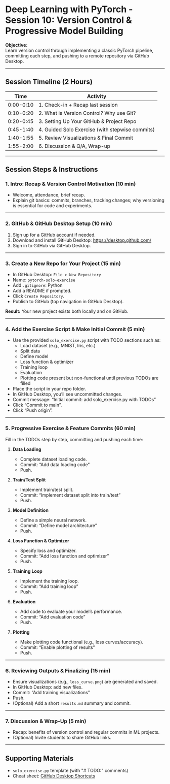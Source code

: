 # Deep Learning with PyTorch - Session 10: Version Control & Progressive Model Building  
  
**Objective:**    
Learn version control through implementing a classic PyTorch pipeline, committing each step, and pushing to a remote repository via GitHub Desktop.  
  
---  
  
## Session Timeline (2 Hours)  
  
| Time      | Activity                                       |  
| --------- | ---------------------------------------------- |  
| 0:00-0:10 | 1. Check-in + Recap last session               |  
| 0:10-0:20 | 2. What is Version Control? Why use Git?        |  
| 0:20-0:45 | 3. Setting Up Your GitHub & Project Repo        |  
| 0:45-1:40 | 4. Guided Solo Exercise (with stepwise commits) |  
| 1:40-1:55 | 5. Review Visualizations & Final Commit         |  
| 1:55-2:00 | 6. Discussion & Q/A, Wrap-up                    |  
  
---  
  
## Session Steps & Instructions  
  
### 1. **Intro: Recap & Version Control Motivation** (10 min)  
- Welcome, attendance, brief recap.  
- Explain git basics: commits, branches, tracking changes; why versioning is essential for code and experiments.  
  
---  
  
### 2. **GitHub & GitHub Desktop Setup** (10 min)  
1. Sign up for a GitHub account if needed.  
2. Download and install GitHub Desktop: https://desktop.github.com/  
3. Sign in to GitHub via GitHub Desktop.  
  
---  
  
### 3. **Create a New Repo for Your Project** (15 min)  
- In GitHub Desktop: `File > New Repository`  
- Name: `pytorch-solo-exercise`  
- Add `.gitignore`: Python  
- Add a README if prompted.  
- Click `Create Repository`.  
- Publish to GitHub (top navigation in GitHub Desktop).  
  
**Result:** Your new project exists both locally and on GitHub.  
  
---  
  
### 4. **Add the Exercise Script & Make Initial Commit** (5 min)  
- Use the provided `solo_exercise.py` script with TODO sections such as:  
    - Load dataset (e.g., MNIST, Iris, etc.)  
    - Split data  
    - Define model  
    - Loss function & optimizer  
    - Training loop  
    - Evaluation  
    - Plotting code present but non-functional until previous TODOs are filled  
- Place the script in your repo folder.  
- In GitHub Desktop, you’ll see uncommitted changes.  
- Commit message: “Initial commit: add solo_exercise.py with TODOs”  
- Click “Commit to main”.  
- Click “Push origin”.  
  
---  
  
### 5. **Progressive Exercise & Feature Commits** (60 min)  
Fill in the TODOs step by step, committing and pushing each time:  
  
1. **Data Loading**  
    - Complete dataset loading code.  
    - Commit: “Add data loading code”  
    - Push.  
  
2. **Train/Test Split**  
    - Implement train/test split.  
    - Commit: “Implement dataset split into train/test”  
    - Push.  
  
3. **Model Definition**  
    - Define a simple neural network.  
    - Commit: “Define model architecture”  
    - Push.  
  
4. **Loss Function & Optimizer**  
    - Specify loss and optimizer.  
    - Commit: “Add loss function and optimizer”  
    - Push.  
  
5. **Training Loop**  
    - Implement the training loop.  
    - Commit: “Add training loop”  
    - Push.  
  
6. **Evaluation**  
    - Add code to evaluate your model’s performance.  
    - Commit: “Add evaluation code”  
    - Push.  
  
7. **Plotting**  
    - Make plotting code functional (e.g., loss curves/accuracy).  
    - Commit: “Enable plotting of results”  
    - Push.  
  
---  
  
### 6. **Reviewing Outputs & Finalizing** (15 min)  
- Ensure visualizations (e.g., `loss_curve.png`) are generated and saved.  
- In GitHub Desktop: add new files.  
- Commit: “Add training visualizations”  
- Push.  
- (Optional) Add a short `results.md` summary and commit.  
  
---  
  
### 7. **Discussion & Wrap-Up** (5 min)  
- Recap: benefits of version control and regular commits in ML projects.  
- (Optional) Invite students to share GitHub links.  
  
---  
  
## **Supporting Materials**  
- `solo_exercise.py` template (with "# TODO:" comments)   
- Cheat sheet: [GitHub Desktop Shortcuts](https://docs.github.com/en/desktop/overview/getting-started-with-github-desktop)  
  